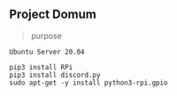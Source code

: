 ## Project Domum
> purpose

```
Ubuntu Server 20.04

pip3 install RPi
pip3 install discord.py
sudo apt-get -y install python3-rpi.gpio
```
